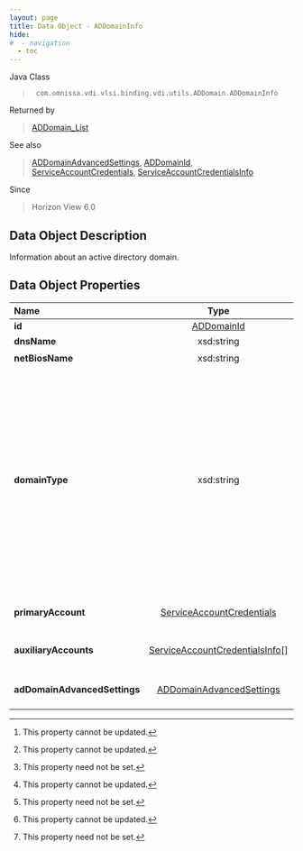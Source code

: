 ```yaml
---
layout: page
title: Data Object - ADDomainInfo
hide:
#  - navigation
  - toc
---
```






Java Class
> ` com.omnissa.vdi.vlsi.binding.vdi.utils.ADDomain.ADDomainInfo`

Returned by
> [ADDomain_List](vdi.utils.ADDomain.md#list)

See also
> [ADDomainAdvancedSettings](vdi.utils.ADDomain.ADDomainAdvancedSettings.md), [ADDomainId](vdi.entity.ADDomainId.md), [ServiceAccountCredentials](vdi.utils.ADDomain.ServiceAccountCredentials.md), [ServiceAccountCredentialsInfo](vdi.utils.ADDomain.ServiceAccountCredentialsInfo.md)

Since
> Horizon View 6.0


## Data Object Description

Information about an active directory domain.

## Data Object Properties

 Name | Type | Description
:---|:---:|:---
**id**| [ADDomainId](vdi.entity.ADDomainId.md)|  The ID of the domain.
**dnsName**|  xsd:string|  The DNS name of the domain. [^2]
**netBiosName**|  xsd:string|  The NetBIOS name of the domain. [^2]
**domainType**|  xsd:string|  The relationship of the domain with connection server.  **_Since_** Horizon 8.1 [^1] [^2] <br>* This property will be one of:<br><table><tr><th>Value</th><th>Description</th></tr><tr><td>CONNECTION_SERVER_DOMAIN</td><td>The domain having trust with connection server domain.</td></tr><tr><td>NO_TRUST_DOMAIN</td><td>The domain not having any trust with connection server domain.</td></tr></table>
**primaryAccount**| [ServiceAccountCredentials](vdi.utils.ADDomain.ServiceAccountCredentials.md)|  Primary service account details. This property will set if domainType is set to "NO_TRUST_DOMAIN".  **_Since_** Horizon 8.1
**auxiliaryAccounts**| [ServiceAccountCredentialsInfo[]](vdi.utils.ADDomain.ServiceAccountCredentialsInfo.md)|  Auxiliary service account details. This property will set if domainType is set to "NO_TRUST_DOMAIN".  **_Since_** Horizon 8.1 [^1] [^2]
**adDomainAdvancedSettings**| [ADDomainAdvancedSettings](vdi.utils.ADDomain.ADDomainAdvancedSettings.md)|  Advanced information of No Trust domain. This property will set if domainType is set to "NO_TRUST_DOMAIN".  **_Since_** Horizon 8.1 [^1]


 


[^1]: This property need not be set.
[^2]: This property cannot be updated.